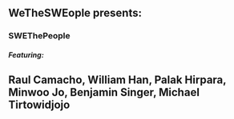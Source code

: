 ## WeTheSWEople presents:
### SWEThePeople
##### Featuring:
Raul Camacho, William Han, Palak Hirpara, Minwoo Jo, Benjamin Singer, Michael Tirtowidjojo
---
